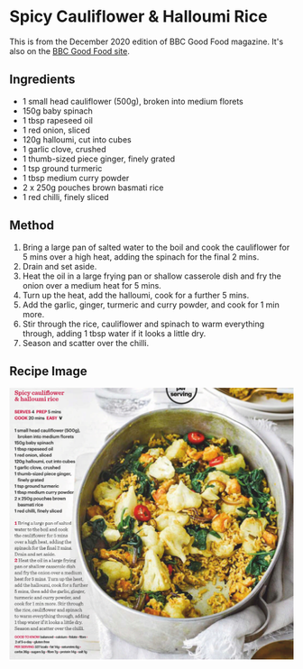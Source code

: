 
# Spicy Cauliflower & Halloumi Rice # 

This is from the December 2020 edition of BBC Good Food magazine. It's also on the [BBC Good Food site](https://www.bbcgoodfood.com/recipes/spicy-cauliflower-halloumi-rice).

## Ingredients ## 

- 1 small head cauliflower (500g), broken into medium florets
- 150g baby spinach
- 1 tbsp rapeseed oil
- 1 red onion, sliced
- 120g halloumi, cut into cubes
- 1 garlic clove, crushed
- 1 thumb-sized piece ginger, finely grated
- 1 tsp ground turmeric
- 1 tbsp medium curry powder
- 2 x 250g pouches brown basmati rice
- 1 red chilli, finely sliced

## Method ## 

1. Bring a large pan of salted water to the boil and cook the cauliflower for 5 mins over a high heat, adding the spinach for the final 2 mins.
1. Drain and set aside.
1. Heat the oil in a large frying pan or shallow casserole dish and fry the onion over a medium heat for 5 mins.
1. Turn up the heat, add the halloumi, cook for a further 5 mins.
1. Add the garlic, ginger, turmeric and curry powder, and cook for 1 min more.
1. Stir through the rice, cauliflower and spinach to warm everything through, adding 1 tbsp water if it looks a little dry.
1. Season and scatter over the chilli.

## Recipe Image

![Cauliflower Halloumi Rice](/public/images/Spicy-Cauliflower-&-Halloumi-Rice.png)

